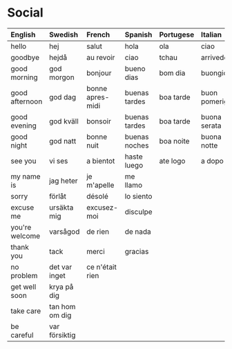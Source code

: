 # Social

| English        | Swedish        | French           | Spanish       | Portugese | Italian         |
| :------------- | :------------- | :--------------- | :------------ | :-------- | :-------------- |
| hello          | hej            | salut            | hola          | ola       | ciao            |
| goodbye        | hejdå          | au revoir        | ciao          | tchau     | arrivederci     |
| good morning   | god morgon     | bonjour          | bueno dias    | bom dia   | buongiorno      |
| good afternoon | god dag        | bonne apres-midi | buenas tardes | boa tarde | buon pomeriggio |
| good evening   | god kväll      | bonsoir          | buenas tardes | boa tarde | buona serata    |
| good night     | god natt       | bonne nuit       | buenas noches | boa noite | buona notte     |
| see you        | vi ses         | a bientot        | haste luego   | ate logo  | a dopo          |
| my name is     | jag heter      | je m'apelle      | me llamo      |           |                 |
| sorry          | förlåt         | désolé           | lo siento     |           |                 |
| excuse me      | ursäkta mig    | excusez-moi      | disculpe      |           |                 |
| you're welcome | varsågod       | de rien          | de nada       |           |                 |
| thank you      | tack           | merci            | gracias       |           |                 |
| no problem     | det var inget  | ce n'était rien  |
| get well soon  | krya på dig    |                  |               |           |                 |
| take care      | tan hom om dig |                  |               |           |                 |
| be careful     | var försiktig  |                  |               |           |                 |
